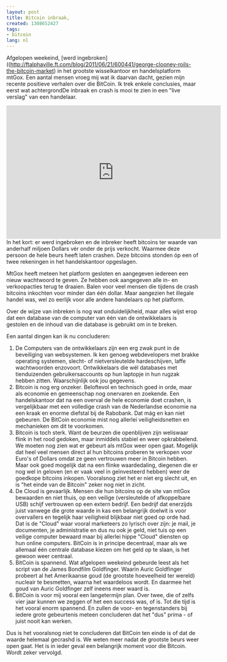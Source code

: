 ```yaml
---
layout: post
title: Bitcoin inbraak,
created: 1308652427
tags:
- bitcoin
lang: nl
---
```


Afgelopen weekeind, [werd ingebroken]((http://ftalphaville.ft.com/blog/2011/06/21/600441/george-clooney-roils-the-bitcoin-market) in het grootste wisselkantoor en handelsplatform mtGox. Een aantal mensen vroeg mij wat ik daarvan dacht, gezien mijn recente positieve verhalen over die BitCoin. Ik trek enkele conclusies, maar eerst wat achtergrondDe inbraak en crash is mooi te zien in een "live verslag" van een handelaar.
<iframe width="560" height="349" src="http://www.youtube.com/embed/T1X6qQt9ONg" frameborder="0" allowfullscreen></iframe>
In het kort: er werd ingebroken en de inbreker heeft bitcoins ter waarde van anderhalf miljoen Dollars vér onder de prijs verkocht. Waarmee deze persoon de hele beurs heeft laten crashen. Deze bitcoins stonden óp een of twee rekeningen in het handelskantoor opgeslagen.

MtGox heeft meteen het platform gesloten en aangegeven iedereen een nieuw wachtwoord te geven. Ze hebben ook aangegeven alle in- en verkoopacties terug te draaien. Balen voor veel mensen die tijdens de crash bitcoins inkochten voor minder dan één dollar. Maar aangezien het illegale handel was, wel zo eerlijk voor alle andere handelaars op het platform.

Over de wijze van inbreken is nog wat onduidelijkheid, maar alles wijst erop dat een database van de computer van één van de ontwikkelaars is gestolen en de inhoud van die database is gebruikt om in te breken.

Een aantal dingen kan ik nu concluderen:
1. De Computers van de ontwikkelaars zijn een erg zwak punt in de beveiliging van websystemen. Ik ken genoeg webdevelopers met brakke operating systemen, slecht- of nietversleutelde hardeschijven, laffe wachtwoorden enzovoort. Ontwikkelaars die wél databases met tienduizenden gebruikersaccounts op hun laptopje in hun rugzak hebben zitten. Waarschijnlijk ook jou gegevens.
2. Bitcoin is nog erg onzeker. Beloftevol en technisch goed in orde, maar als economie en gemeenschap nog onervaren en zoekende. Een handelskantoor dat na een overval de hele economie doet crashen, is vergelijkbaar met een volledige crash van de Nederlandse economie na een kraak en enorme diefstal bij de Rabobank. Dat mág en kan niet gebeuren. De BitCoin economie mist nog allerlei veiligheidsnetten en mechanieken om dit te voorkomen.
3. Bitcoin is toch sterk. Want de beurzen die openblijven zijn weliswaar flink in het rood gedoken, maar inmiddels stabiel en weer opkrabbelend. We moeten nog zien wat er gebeurt als mtGox weer open gaat. Mogelijk dat heel veel mensen direct al hun bitcoins proberen te verkopen voor Euro's of Dollars omdat ze geen vertrouwen meer in Bitcoin hebben. Maar ook goed mogelijk dat na een flinke waardedaling, diegenen die er nog wel in geloven (en er vaak veel in geïnvesteerd hebben) weer de goedkope bitcoins inkopen. Vooralsnog ziet het er niet erg slecht uit, en is "het einde van de Bitcoin" zeker nog niet in zicht.
4. De Cloud is gevaarlijk. Mensen die hun bitcoins op de site van mtGox bewaarden en niet thuis, op een veilige (versleutelde of afkoppelbare USB) schijf vertrouwen op een extern bedrijf. Een bedrijf dat enerzijds juist vanwege die grote waarde in kas een belangrijk doelwit is voor overvallers en tegelijk haar veiligheid blijkbaar niet goed op orde had. Dat is de "Cloud" waar vooral marketeers zo lyrisch over zijn: je mail, je documenten, je administratie en dus nu ook je geld, niet tuis op een veilige computer bewaard maar bij allerlei hippe "Cloud" diensten op hun online computers. BitCoin is in principe decentraal, maar als we allemaal één centrale database kiezen om het geld op te slaan, is het gewoon weer centraal.
5. BitCoin is spannend. Wat afgelopen weekeind gebeurde leest als het script van de James Bondfilm Goldfinger. Waarin Auric Goldfinger probeert al het Amerikaanse goud (de grootste hoeveelheid ter wereld) nucleair te besmetten, waarna het waardeloos wordt. En daarmee het goud van Auric Goldfinger zelf ineens meer waard is.
6. BitCoin is voor mij vooral een langetermijn plan. Over twee, die of zelfs vier jaar kunnen we zeggen of het een success was, of is. Tot die tijd is het vooral enorm spannend. En zullen de voor- en tegenstanders bij iedere grote gebeurtenis meteen concluderen dat het "dus" prima - of juist nooit kan werken.

Dus is het vooralsnog niet te concluderen dat BitCoin ten einde is of dat de waarde helemaal gecrashd is. We weten meer nadat de grootste beurs weer open gaat. Het is in ieder geval een belangrijk moment voor die Bitcoin. Wordt zeker vervolgd.
